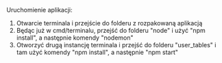 Uruchomienie aplikacji:
1. Otwarcie terminala i przejście do folderu z rozpakowaną aplikacją
2. Będąc już w cmd/terminalu, przejść do folderu "node" i użyć "npm install", a następnie komendy "nodemon"
3. Otworzyć drugą instancję terminala i przejść do folderu "user_tables" i tam użyć komendy "npm install", a następnie "npm start"